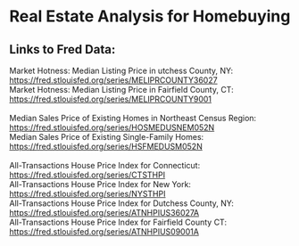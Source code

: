 # Real Estate Analysis for Homebuying

## Links to Fred Data: <br>
 
Market Hotness: Median Listing Price in utchess County, NY: https://fred.stlouisfed.org/series/MELIPRCOUNTY36027 <br>
Market Hotness: Median Listing Price in Fairfield County, CT: https://fred.stlouisfed.org/series/MELIPRCOUNTY9001 <br>
<br>
Median Sales Price of Existing Homes in Northeast Census Region: https://fred.stlouisfed.org/series/HOSMEDUSNEM052N <br>
Median Sales Price of Existing Single-Family Homes: https://fred.stlouisfed.org/series/HSFMEDUSM052N <br>
<br>
All-Transactions House Price Index for Connecticut: https://fred.stlouisfed.org/series/CTSTHPI <br>
All-Transactions House Price Index for New York: https://fred.stlouisfed.org/series/NYSTHPI <br>
All-Transactions House Price Index for Dutchess County, NY: https://fred.stlouisfed.org/series/ATNHPIUS36027A <br>
All-Transactions House Price Index for Fairfield County CT: https://fred.stlouisfed.org/series/ATNHPIUS09001A <br>
